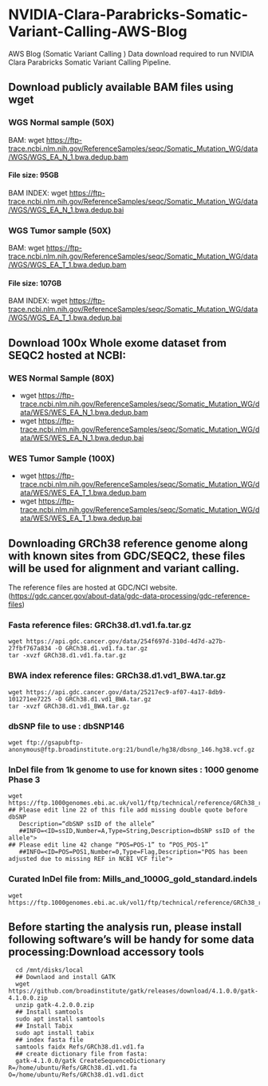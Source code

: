# NVIDIA-Clara-Parabricks-Somatic-Variant-Calling-AWS-Blog
AWS Blog (Somatic Variant Calling )
Data download required to run NVIDIA Clara Parabricks Somatic Variant Calling Pipeline.

## Download publicly available BAM files using wget
### WGS Normal sample (50X)
BAM: wget https://ftp-trace.ncbi.nlm.nih.gov/ReferenceSamples/seqc/Somatic_Mutation_WG/data/WGS/WGS_EA_N_1.bwa.dedup.bam
#### File size: 95GB
BAM INDEX: wget https://ftp-trace.ncbi.nlm.nih.gov/ReferenceSamples/seqc/Somatic_Mutation_WG/data/WGS/WGS_EA_N_1.bwa.dedup.bai
### WGS Tumor sample (50X)
BAM: wget https://ftp-trace.ncbi.nlm.nih.gov/ReferenceSamples/seqc/Somatic_Mutation_WG/data/WGS/WGS_EA_T_1.bwa.dedup.bam
#### File size: 107GB
BAM INDEX: wget https://ftp-trace.ncbi.nlm.nih.gov/ReferenceSamples/seqc/Somatic_Mutation_WG/data/WGS/WGS_EA_T_1.bwa.dedup.bai
 
## Download 100x Whole exome dataset from SEQC2 hosted at NCBI:
### WES Normal Sample (80X)
 - wget https://ftp-trace.ncbi.nlm.nih.gov/ReferenceSamples/seqc/Somatic_Mutation_WG/data/WES/WES_EA_N_1.bwa.dedup.bam
 - wget https://ftp-trace.ncbi.nlm.nih.gov/ReferenceSamples/seqc/Somatic_Mutation_WG/data/WES/WES_EA_N_1.bwa.dedup.bai

### WES Tumor Sample (100X)
 - wget https://ftp-trace.ncbi.nlm.nih.gov/ReferenceSamples/seqc/Somatic_Mutation_WG/data/WES/WES_EA_T_1.bwa.dedup.bam
 - wget https://ftp-trace.ncbi.nlm.nih.gov/ReferenceSamples/seqc/Somatic_Mutation_WG/data/WES/WES_EA_T_1.bwa.dedup.bai
 
## Downloading GRCh38 reference genome along with known sites from GDC/SEQC2, these files will be used for alignment and variant calling.
The reference files are hosted at GDC/NCI website. (https://gdc.cancer.gov/about-data/gdc-data-processing/gdc-reference-files)
###	Fasta reference files: GRCh38.d1.vd1.fa.tar.gz
    wget https://api.gdc.cancer.gov/data/254f697d-310d-4d7d-a27b-27fbf767a834 -O GRCh38.d1.vd1.fa.tar.gz
    tar -xvzf GRCh38.d1.vd1.fa.tar.gz
###	BWA index reference files: GRCh38.d1.vd1_BWA.tar.gz
    wget https://api.gdc.cancer.gov/data/25217ec9-af07-4a17-8db9-101271ee7225 -O GRCh38.d1.vd1_BWA.tar.gz
    tar -xvzf GRCh38.d1.vd1_BWA.tar.gz 
    
### dbSNP file to use : dbSNP146
    wget ftp://gsapubftp-anonymous@ftp.broadinstitute.org:21/bundle/hg38/dbsnp_146.hg38.vcf.gz
### InDel file from 1k genome to use for known sites : 1000 genome Phase 3
    wget https://ftp.1000genomes.ebi.ac.uk/vol1/ftp/technical/reference/GRCh38_reference_genome/other_mapping_resources/ALL.wgs.1000G_phase3.GRCh38.ncbi_remapper.20150424.shapeit2_indels.vcf.gz
    ## Please edit line 22 of this file add missing double quote before dbSNP
       Description=“dbSNP ssID of the allele” 
       ##INFO=<ID=ssID,Number=A,Type=String,Description=dbSNP ssID of the allele">
    ## Please edit line 42 change “POS=POS-1” to “POS_POS-1”
       ##INFO=<ID=POS=POS1,Number=0,Type=Flag,Description="POS has been adjusted due to missing REF in NCBI VCF file">
### Curated InDel file from: Mills_and_1000G_gold_standard.indels
    wget https://ftp.1000genomes.ebi.ac.uk/vol1/ftp/technical/reference/GRCh38_reference_genome/other_mapping_resources/Mills_and_1000G_gold_standard.indels.b38.primary_assembly.vcf.gz

##	Before starting the analysis run, please install following software’s will be handy for some data processing:Download accessory tools 
```
  cd /mnt/disks/local
  ## Downlaod and install GATK 
  wget https://github.com/broadinstitute/gatk/releases/download/4.1.0.0/gatk-4.1.0.0.zip
  unzip gatk-4.2.0.0.zip
  ## Install samtools
  sudo apt install samtools
  ## Install Tabix
  sudo apt install tabix
  ## index fasta file
  samtools faidx Refs/GRCh38.d1.vd1.fa
  ## create dictionary file from fasta: 
  gatk-4.1.0.0/gatk CreateSequenceDictionary R=/home/ubuntu/Refs/GRCh38.d1.vd1.fa O=/home/ubuntu/Refs/GRCh38.d1.vd1.dict
```
